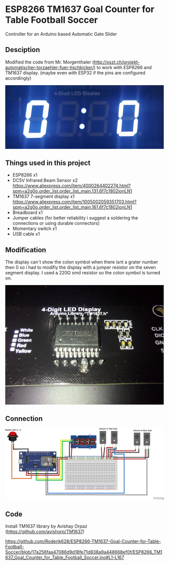 
# ESP8266 TM1637 Goal Counter for Table Football Soccer
Controller for an Arduino based Automatic Gate Slider

## Desciption
Modified the code from Mr. Morgenthaler (http://oszt.ch/projekt-automatischer-torzaehler-fuer-tischkicker/) to work with ESP8266 and TM1637 display. (maybe even with ESP32 if the pins are configured accordingly) 
  
<img src="/display.jpg">


## Things used in this project 
- ESP8266 x1
- DC5V Infrared Beam Sensor x2		https://www.aliexpress.com/item/4000264402274.html?spm=a2g0o.order_list.order_list_main.131.6f7c1802ionLN1
- TM1637 7-segment display x1		https://www.aliexpress.com/item/1005002059351703.html?spm=a2g0o.order_list.order_list_main.161.6f7c1802ionLN1
- Breadboard x1
- Jumper cables (for better reliability i suggest a soldering the connections or using durable connectors)
- Momentary switch x1
- USB cable x1

## Modification
The display can´t show the colon symbol when there isnt a grater number then 0 so i had to modifiy the display with a jumper resistor on the seven segment display. I used a 220Ω smd resistor so the colon symbol is turned on.

<img src="/displaycolonmod.jpg">


## Connection

<img src="/circuit.png">


## Code
Install TM1637 library by Avishay Orpaz  (https://github.com/avishorp/TM1637)

https://github.com/Roderik628/ESP8266-TM1637-Goal-Counter-for-Table-Football-Soccer/blob/17a256faa47086d9d18fe71d838a9a448668ef0f/ESP8266_TM1637_Goal_Counter_for_Table_Football_Soccer.ino#L1-L167